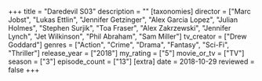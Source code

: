 +++
title = "Daredevil S03"
description = ""
[taxonomies]
director = ["Marc Jobst", "Lukas Ettlin", "Jennifer Getzinger", "Alex Garcia Lopez", "Julian Holmes", "Stephen Surjik", "Toa Fraser", "Alex Zakrzewski", "Jennifer Lynch", "Jet Wilkinson", "Phil Abraham", "Sam Miller"] 
tv_creator = ["Drew Goddard"]
genres = ["Action", "Crime", "Drama", "Fantasy", "Sci-Fi", "Thriller"]
release_year = ["2018"]
my_rating = ["5"]
movie_or_tv = ["TV"]
season = ["3"]
episode_count = ["13"]
[extra]
date = 2018-10-29
reviewed = false
+++

